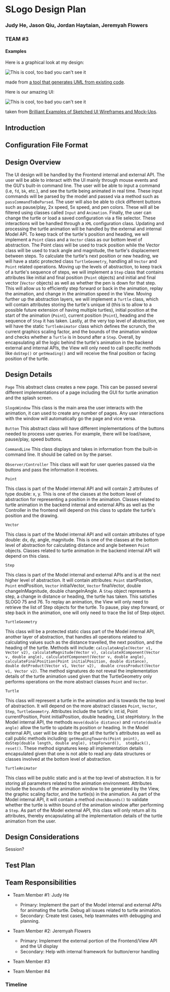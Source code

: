 # SLogo Design Plan

### Judy He, Jason Qiu, Jordan Haytaian, Jeremyah Flowers

### TEAM #3

#### Examples

Here is a graphical look at my design:

![This is cool, too bad you can't see it](online-shopping-uml-example.png "An initial UI")

made from [a tool that generates UML from existing code](http://staruml.io/).

Here is our amazing UI:

![This is cool, too bad you can't see it](29-sketched-ui-wireframe.jpg "An alternate design")

taken
from [Brilliant Examples of Sketched UI Wireframes and Mock-Ups](https://onextrapixel.com/40-brilliant-examples-of-sketched-ui-wireframes-and-mock-ups/).

## Introduction

## Configuration File Format

## Design Overview

The UI design will be handled by the Frontend internal and external API. The user will be able
to interact with the UI mainly through mouse events and the GUI's built-in command line. The 
user will be able to input a command (i.e, `fd`, `bk`, etc.), and see the turtle being animated 
in real time. These input commands will be parsed by the model and passed via a method such as
`passCommandToBeParsed`. The user will also be able to click different buttons such as pause/play,
2x speed, 5x speed, and pen colors. These will all be filtered using classes called `Input` 
and `Animation`. Finally, the user can change the turtle or load a saved configuration via a 
file selector. These interactions will be handled through a `XML` configuration class.
Updating and processing the turtle animation will be handled by the external and internal Model API.
To keep track of the turtle's position and heading, we will implement a `Point` class and a `Vector`
class as our bottom level of abstraction. The Point class will be used to track position while the
Vector class will be used to track angle and magnitude, the turtle's displacement between steps. To
calculate the turtle's next position or new heading, we will have a static protected
class `TurtleGeometry`, handling all `Vector` and `Point` related operations.
Moving up the levels of abstraction, to keep track of a turtle's sequence of steps, we will
implement a `Step` class that contains attributes like initial and final position (`Point` objects)
and initial and final vector (`Vector` objects) as well as whether the pen is down for that step.
This will allow us to efficiently step forward or back in the animation, replay the animation, and
change in the animation speed in the View. Moving further up the abstraction layers, we will
implement a `Turtle` class, which will contain attributes storing the turtle's unique id (this is to
allow to a possible future extension of having multiple turtles), initial position at the start of
the animation (`Point`), current position (`Point`), heading and the sequence of `Step` it has
taken.
Lastly, at the very top level of abstraction, we will have the static `TurtleAnimator` class which
defines the scrunch, the current graphics scaling factor, and the bounds of the animation window and
checks whether a `Turtle` is in bound after a `Step`. Overall, by encapsulating all the logic behind
the turtle's animation in the backend external and internal APIs, the View will only need to call
specific methods like `doStep()` or `getHeading()` and will receive the final position or facing
position of the turtle.

## Design Details
`Page`
This abstract class creates a new page. This can be passed several different implementations of a 
page including the GUI for turtle animation and the splash screen.

`SlogoWindow`
This class is the main area the user interacts with the animation, it can used to create any 
number of pages. Any user interactions with the window will automatically go the page and vice 
versa.

`Button`
This abstract class will have different implementations of the buttons needed to process user
queries. For example, there will be load/save, pause/play, speed buttons.

`CommandLine`
This class displays and takes in information from the built-in command line. It should be called on
by the parser.

`Observer/Controller`
This class will wait for user queries passed via the buttons and pass the information it receives.

`Point`

This class is part of the Model internal API and will contain 2 attributes of type double: x, y.
This is one of the classes at the bottom level of abstraction for representing a position in the
animation. Classes related to turtle animation in the backend internal and external APIs as well as
the Controller in the frontend will depend on this class to update the turtle's position and the
drawing.

`Vector`

This class is part of the Model internal API and will contain attributes of type double: dx, dy,
angle, magnitude. This is one of the classes at the bottom level of abstraction for calculating
distance and angle between `Point` objects. Classes related to turtle animation in the backend
internal API will depend on this class.

`Step`

This class is part of the Model internal and external APIs and is at the next higher level of
abstraction. It will contain attributes: `Point` startPostion, `Point` endPosition, `Vector`
initialVector, `Vector` finalVector, double changeInMagnitude, double changeInAngle. A `Step` object
represents a step, a change in distance or heading, the turtle has taken. This satisfies SLOGO 75
and 76. To replay an animation, the View will only need to retrieve the list of Step objects for the
turtle. To pause, play step forward, or step back in the animation, one will only need to trace the
list of Step object.

`TurtleGeometry`

This class will be a protected static class part of the Model internal API, another layer of
abstraction, that handles all operations related to calculating values such as the distance
travelled, the next position, and the heading of the turtle. Methods will
include: `calculateAngle(Vector v1, Vector v2), calculateMagnitude(Vector v),
calculateXComponent(Vector v, double angle), calculateYComponent(Vector v, double angle),
calculateFinalPosition(Point initialPosition, double distance), 
double dotProduct(Vector v1, Vector v2), 
double crossProduct(Vector v1, Vector v2)`.
The method signatures do not reveal the implementation details of the turtle animation used given
that the TurtleGeometry only performs operations on the more abstract classes `Point` and `Vector`.

`Turtle`

This class will represent a turtle in the animation and is towards the top level of abstraction. It
will depend on the more abstract classes `Point`, `Vector`, `Step`, `TurtleGeometry`. Attributes
include the turtle's: int id, Point currentPosition, Point initialPosition, double heading,
List<step> stepHistory. In the Model internal API, the methods `move(double distance)`
and `rotate(double angle)` allow the turtle to update its position or heading. In the Model external
API, user will be able to the get all the turtle's attributes as well as call public methods
including: `getHeadingTowards(Point point), doStep(double length, double angle), stepForward(), 
stepBack(), reset()`.
These method signatures keep all implementation details encapsulated given that one is not able to
read any data structures or classes involved at the bottom level of abstraction.

`TurtleAnimator`

This class will be public static and is at the top level of abstraction. It is for storing all
parameters related to the animation environment. Attributes include the bounds of the animation
window to be generated by the View, the graphic scaling factor, and the turtle(s) in the animation.
As part of the Model internal API, it will contain a method `checkBounds()` to validate whether the
turtle is within bound of the animation window after performing a `Step`. As part of the Model
external API, this class will only return all its attributes, thereby encapsulating all the
implementation details of the turtle animation from the user.

## Design Considerations

Session?

## Test Plan

## Team Responsibilities

* Team Member #1: Judy He
    * Primary: Implement the part of the Model internal and external APIs for animating the turtle.
      Debug all issues related to turtle animation.
    * Secondary: Create test cases, help teammates with debugging and planning.

* Team Member #2: Jeremyah Flowers
    * Primary: Implement the external portion of the Frontend/View API and the UI display
    * Secondary: Help with internal framework for button/error handling

* Team Member #3

* Team Member #4

### Timeline
